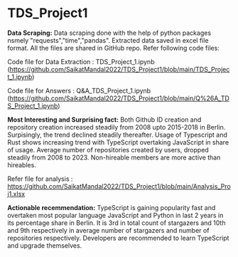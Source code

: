 # TDS_Project1

**Data Scraping:**
Data scraping done with the help of python packages nsmely "requests","time","pandas". Extracted data saved in excel file format. All the files are shared in GitHub repo. Refer following code files:

Code file for Data Extraction : TDS_Project_1.ipynb (https://github.com/SaikatMandal2022/TDS_Project1/blob/main/TDS_Project_1.ipynb)

Code file for Answers : Q&A_TDS_Project_1.ipynb (https://github.com/SaikatMandal2022/TDS_Project1/blob/main/Q%26A_TDS_Project_1.ipynb)


  
**Most Interesting and Surprising fact:**
Both Github ID creation and repository creation increased steadily from 2008 upto 2015-2018 in Berlin. Surpisingly, the trend declined steadily thereafter. Usage of Typescript and Rust shows increasing trend with TypeScript overtaking JavaScript in share of usage. Average number of repositories created by users, dropped steadily from 2008 to 2023. Non-hireable members are more active than hireables.

Refer file for analysis : https://github.com/SaikatMandal2022/TDS_Project1/blob/main/Analysis_Proj1.xlsx

**Actionable recemmendation:**
TypeScript is gaining popularity fast and overtaken most popular language JavaScript and Python in last 2 years in its percentage share in Berlin. It is 3rd in total count of stargazers and 10th and 9th respectively in average number of stargazers and number of repositories respectively. Developers are recommended to learn TypeScript and upgrade themselves.
